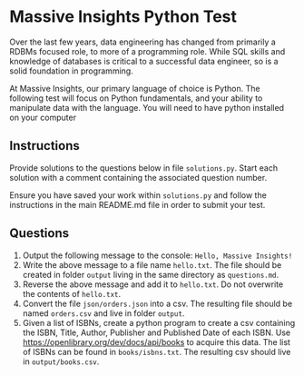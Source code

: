 # Massive Insights Python Test
Over the last few years, data engineering has changed from primarily a RDBMs focused role, to more of a programming role. While SQL skills and knowledge of databases is critical to a successful data engineer, so is a solid foundation in programming.

At Massive Insights, our primary language of choice is Python. The following test will focus on Python fundamentals, and your ability to manipulate data with the language. You will need to have python installed on your computer 

## Instructions

Provide solutions to the questions below in file `solutions.py`. Start each solution with a comment containing the associated question number.

Ensure you have saved your work within `solutions.py` and follow the instructions in the main README.md file in order to submit your test.

## Questions

1. Output the following message to the console: `Hello, Massive Insights!`
2. Write the above message to a file name `hello.txt`. The file should be created in folder `output` living in the same directory as `questions.md`.
3. Reverse the above message and add it to `hello.txt`. Do not overwrite the contents of `hello.txt`.
4. Convert the file `json/orders.json` into a csv. The resulting file should be named `orders.csv` and live in folder `output`.
5. Given a list of ISBNs, create a python program to create a csv containing the ISBN, Title, Author, Publisher and Published Date of each ISBN. Use https://openlibrary.org/dev/docs/api/books to acquire this data. The list of ISBNs can be found in `books/isbns.txt`. The resulting csv should live in `output/books.csv`.

